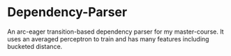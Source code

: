 # Dependency-Parser
 An arc-eager transition-based dependency parser for my master-course. It uses an averaged perceptron to train and has many features including bucketed distance.
